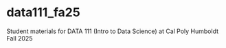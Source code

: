 # data111_fa25
Student materials for DATA 111 (Intro to Data Science) at Cal Poly Humboldt Fall 2025


